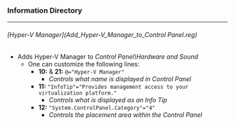 ### Information Directory ###
---
###### [Hyper-V Manager](Add_Hyper-V_Manager_to_Control Panel.reg) ######
- Adds Hyper-V Manager to _Control Panel\Hardware and Sound_
  - One can customize the following lines:
    - __10:__ & __21:__ `@="Hyper-V Manager"`
      - _Controls what name is displayed in Control Panel_
    - __11:__ `"InfoTip"="Provides management access to your virtualization platform."`
      - _Controls what is displayed as an Info Tip_
    - __12:__ `"System.ControlPanel.Category"="4"`
      - _Controls the placement area within the Control Panel_
 
